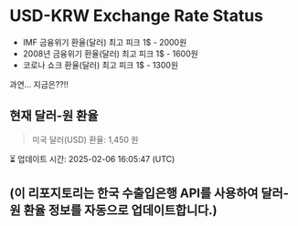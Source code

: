 

# USD-KRW Exchange Rate Status

* IMF 금융위기 환율(달러) 최고 피크 1$ - 2000원
* 2008년 금융위기 환율(달러) 최고 피크 1$ - 1600원
* 코로나 쇼크 환율(달러) 최고 피크 1$ - 1300원



과연... 지금은??!!


## 현재 달러-원 환율
> 미국 달러(USD) 환율: 1,450 원

⏳ 업데이트 시간: 2025-02-06 16:05:47 (UTC)

(이 리포지토리는 한국 수출입은행 API를 사용하여 달러-원 환율 정보를 자동으로 업데이트합니다.)
---

